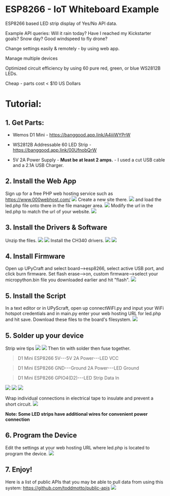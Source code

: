# ESP8266 - IoT Whiteboard Example

ESP8266 based LED strip display of Yes/No API data.

Example API queries:
Will it rain today? Have I reached my Kickstarter goals? Snow day? Good windspeed to fly drone? 

Change settings easily & remotely - by using web app.

Manage multiple devices

Optimized circuit efficiency by using 60 pure red, green, or blue WS2812B LEDs.

Cheap - parts cost < $10 US Dollars

# Tutorial:
## 1. Get Parts:
* Wemos D1 Mini - https://banggood.app.link/A4iiiWYPrW

* WS2812B Addressable 60 LED Strip - https://banggood.app.link/00UfnobQrW

* 5V 2A Power Supply - **Must be at least 2 amps.** - I used a cut USB cable and a 2.1A USB Charger.  

## 2. Install the Web App
Sign up for a free PHP web hosting service such as https://www.000webhost.com/ 
![](signup.gif)
Create a new site there.
![](newsite1.gif)
and load the led.php file onto there in the file manager area.
![](siteupload.gif)
Modify the url in the led.php to match the url of your website.
![](editphp.gif)

## 3. Install the Drivers & Software
Unzip the files.
![](unzip1.gif)
![](unzip2.gif)
Install the CH340 drivers.
![](driver1.gif)
![](driver2.gif)

## 4. Install Firmware
Open up UPyCraft and select board-->esp8266, select active USB port, and click burn firmware. Set flash erase-->on, custom firmware-->select your micropython.bin file you downloaded earlier and hit "flash".
![](burn.gif)

## 5. Install the Script
In a text editor or in UPyScraft, open up connectWiFI.py and input your WiFi hotspot credentials and in main.py enter your web hosting URL for led.php and hit save. Download these files to the board's filesystem.
![](code.gif)

## 5. Solder up your device
Strip wire tips
![](wire1.jpg)
![](wire2.jpg)
Then tin with solder then fuse together.

>D1 Mini ESP8266 5V---5V 2A Power---LED VCC

>D1 Mini ESP8266 GND---Ground 2A Power---LED Ground

>D1 Mini ESP8266 GPIO4(D2)---LED Strip Data In

![](solder1.jpg)
![](solder2.jpg)
![](solder3.jpg)

Wrap individual connections in electrical tape to insulate and prevent a short circuit.
![](tape.jpg)

**Note: Some LED strips have additional wires for convenient power connection**

## 6. Program the Device
Edit the settings at your web hosting URL where led.php is located to program the device.
![](app.gif)


## 7. Enjoy!

Here is a list of public APIs that you may be able to pull data from using this system:
https://github.com/toddmotto/public-apis
![](apilist.gif)

